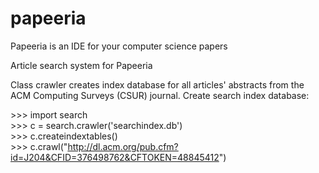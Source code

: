 papeeria
========

Papeeria is an IDE for your computer science papers 

Article search system for Papeeria

Class crawler creates index database for all articles' abstracts from the ACM Computing Surveys (CSUR) journal.
Create search index database:

\>>> import search  
\>>> c = search.crawler('searchindex.db')  
\>>> c.createindextables()    
\>>> c.crawl("http://dl.acm.org/pub.cfm?id=J204&CFID=376498762&CFTOKEN=48845412")  
  
